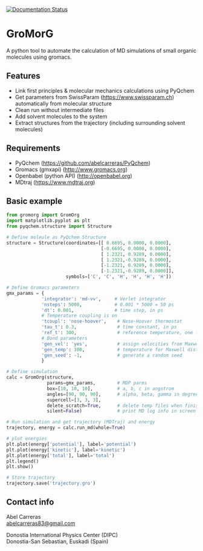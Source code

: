 [![Documentation Status](https://readthedocs.org/projects/gromorg/badge/?version=latest)](https://gromorg.readthedocs.io/en/latest/?badge=latest)

GroMorG
=======

A python tool to automate the calculation of MD simulations of small organic molecules using gromacs.

Features
--------
- Link first principles & molecular mechanics calculations using PyQchem
- Get parameters from SwissParam (https://www.swissparam.ch) automatically from molecular structure
- Clean run without intermediate files
- Add solvent molecules to the system
- Extract structures from the trajectory (including surrounding solvent molecules)

Requirements
------------
- PyQchem (https://github.com/abelcarreras/PyQchem)
- Gromacs (gmxapi) (http://www.gromacs.org)
- Openbabel (python API) (http://openbabel.org)
- MDtraj (https://www.mdtraj.org)

Basic example
-------------
```python
from gromorg import GromOrg
import matplotlib.pyplot as plt
from pyqchem.structure import Structure

# Define moleule as PyQchem Structure
structure = Structure(coordinates=[[ 0.6695, 0.0000, 0.0000],
                                   [-0.6695, 0.0000, 0.0000],
                                   [ 1.2321, 0.9289, 0.0000],
                                   [ 1.2321,-0.9289, 0.0000],
                                   [-1.2321, 0.9289, 0.0000],
                                   [-1.2321,-0.9289, 0.0000]],
                      symbols=['C', 'C', 'H', 'H', 'H', 'H'])

# Define Gromacs parameters
gmx_params = {
             'integrator': 'md-vv',     # Verlet integrator
             'nsteps': 5000,            # 0.001 * 5000 = 50 ps
             'dt': 0.001,               # time step, in ps
             # Temperature coupling is on
             'tcoupl': 'nose-hoover',    # Nose-Hoover thermostat
             'tau_t': 0.3,               # time constant, in ps
             'ref_t': 300,               # reference temperature, one for each group, in K
             # Bond parameters
             'gen_vel': 'yes',           # assign velocities from Maxwell distributio
             'gen_temp': 300,            # temperature for Maxwell distribution
             'gen_seed': -1,             # generate a random seed
             }

# Define simulation
calc = GromOrg(structure, 
               params=gmx_params,        # MDP parms 
               box=[10, 10, 10],         # a, b, c in angstrom
               angles=[90, 90, 90],      # alpha, beta, gamma in degree
               supercell=[3, 3, 3],
               delete_scratch=True,      # delete temp files when finished
               silent=False)             # print MD log info in screen

# Run simulation and get trajectory (MDTraj) and energy
trajectory, energy = calc.run_md(whole=True) 

# plot energies
plt.plot(energy['potential'], label='potential')
plt.plot(energy['kinetic'], label='kinetic')
plt.plot(energy['total'], label='total')
plt.legend()
plt.show()

# Store trajectory
trajectory.save('trajectory.gro')
```

Contact info
------------
Abel Carreras  
abelcarreras83@gmail.com

Donostia International Physics Center (DIPC)  
Donostia-San Sebastian, Euskadi (Spain)
